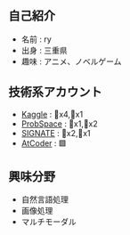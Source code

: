 ## 自己紹介
* 名前 : ry
* 出身 : 三重県
* 趣味 : アニメ、ノベルゲーム
## 技術系アカウント
* [Kaggle](https://www.kaggle.com/ryoya0902/competitions) : 🥈x4,🥉x1
* [ProbSpace](https://comp.probspace.com/users/ryoya/0) : 🥇x1,🥈x2
* [SIGNATE](https://signate.jp/users/57842) : 🥈x2,🥉x1
* [AtCoder](https://atcoder.jp/users/ryoya0902) : 🟩
## 興味分野    
* 自然言語処理
* 画像処理
* マルチモーダル
